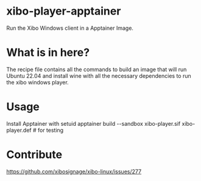 # xibo-player-apptainer
Run the Xibo Windows client in a Apptainer Image.

# What is in here?
The recipe file contains all the commands to build an image that will run Ubuntu 22.04 and install wine with all the necessary dependencies to run the xibo windows player.

# Usage
Install Apptainer with setuid
apptainer build --sandbox xibo-player.sif xibo-player.def # for testing

# Contribute
https://github.com/xibosignage/xibo-linux/issues/277

